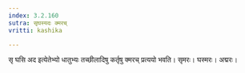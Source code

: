 ```yaml
---
index: 3.2.160
sutra: सृघस्यदः क्मरच्
vritti: kashika

---
```

सृ घसि अद इत्येतेभ्यो धातुभ्यः तच्छीलादिषु कर्तृषु क्मरच् प्रत्ययो भवति। सृमरः। घस्मरः। अद्मरः।